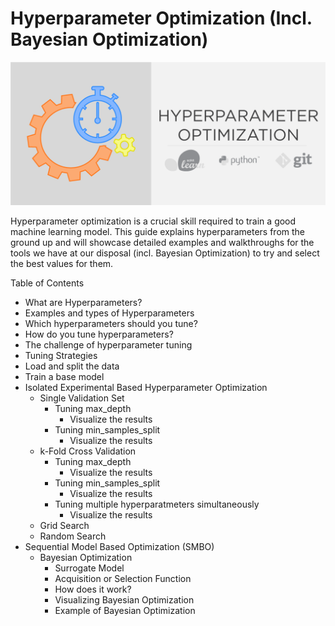 # Hyperparameter Optimization (Incl. Bayesian Optimization)

![Hyperparameter Optimization (Incl. Bayesian Optimization)](./imgs/title_img.png)

Hyperparameter optimization is a crucial skill required to train a good machine learning model. This guide explains hyperparameters from the ground up and will showcase detailed examples and walkthroughs for the tools we have at our disposal (incl. Bayesian Optimization) to try and select the best values for them.

Table of Contents
* What are Hyperparameters?  
* Examples and types of Hyperparameters  
* Which hyperparameters should you tune?  
* How do you tune hyperparameters?  
* The challenge of hyperparameter tuning  
* Tuning Strategies  
* Load and split the data  
* Train a base model  
* Isolated Experimental Based Hyperparameter Optimization  
  * Single Validation Set
    * Tuning max_depth
      * Visualize the results
    * Tuning min_samples_split
      * Visualize the results
  * k-Fold Cross Validation
    * Tuning max_depth
      * Visualize the results
    * Tuning min_samples_split
      * Visualize the results
    * Tuning multiple hyperparatmeters simultaneously
      * Visualize the results
  * Grid Search
  * Random Search
* Sequential Model Based Optimization (SMBO)
  * Bayesian Optimization
    * Surrogate Model
    *  Acquisition or Selection Function
    * How does it work?
    * Visualizing Bayesian Optimization
    * Example of Bayesian Optimization
